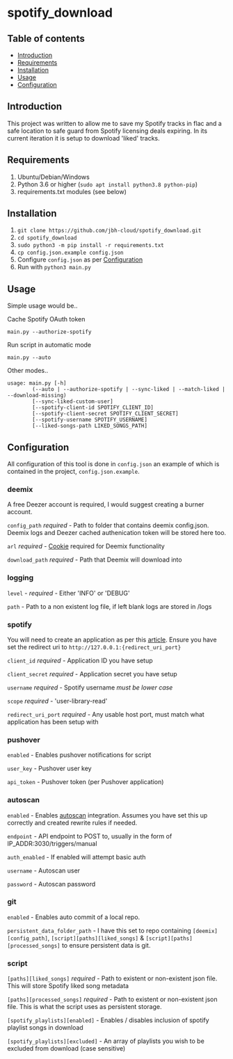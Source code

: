 # spotify_download

## Table of contents
* [Introduction](#Introduction)
* [Requirements](#Requirements)
* [Installation](#Installation)
* [Usage](#Usage)
* [Configuration](#Configuration)

## Introduction
This project was written to allow me to save my Spotify tracks in flac and a safe location to safe guard from Spotify licensing deals expiring. In its current iteration it is setup to download 'liked' tracks.
	
## Requirements
1. Ubuntu/Debian/Windows
2. Python 3.6 or higher (```sudo apt install python3.8 python-pip```)
3. requirements.txt modules (see below)
	
## Installation
1. ```git clone https://github.com/jbh-cloud/spotify_download.git```
2. ```cd spotify_download```
3. ```sudo python3 -m pip install -r requirements.txt```
4. ```cp config.json.example config.json```
5. Configure ```config.json``` as per [Configuration](#Configuration)
6. Run with ```python3 main.py```

## Usage

Simple usage would be..

Cache Spotify OAuth token
```
main.py --authorize-spotify
```
Run script in automatic mode
```
main.py --auto
```

Other modes..

```
usage: main.py [-h]
		(--auto | --authorize-spotify | --sync-liked | --match-liked | --download-missing)
		[--sync-liked-custom-user]
		[--spotify-client-id SPOTIFY_CLIENT_ID]
		[--spotify-client-secret SPOTIFY_CLIENT_SECRET]
		[--spotify-username SPOTIFY_USERNAME]
		[--liked-songs-path LIKED_SONGS_PATH]
```


## Configuration
All configuration of this tool is done in ```config.json``` an example of which is contained in the project, ```config.json.example```.

### deemix

A free Deezer account is required, I would suggest creating a burner account. 

`config_path` *required* - Path to folder that contains deemix config.json. Deemix logs and Deezer cached authenication token will be stored here too.

`arl` *required* - [Cookie](https://pastebin.com/Wn7TaZFB) required for Deemix functionality

`download_path` *required* - Path that Deemix will download into

### logging

`level` - *required* - Either 'INFO' or 'DEBUG'

`path` - Path to a non existent log file, if left blank logs are stored in /logs

### spotify

You will need to create an application as per this [article](https://developer.spotify.com/documentation/general/guides/app-settings/). Ensure you have set the redirect uri to `http://127.0.0.1:{redirect_uri_port}`

`client_id` *required* - Application ID you have setup

`client_secret` *required* - Application secret you have setup

`username` *required* -  Spotify username *must be lower case*

`scope` *required* -  'user-library-read'

`redirect_uri_port` *required* - Any usable host port, must match what application has been setup with

### pushover

`enabled` - Enables pushover notifications for script

`user_key` - Pushover user key 

`api_token` - Pushover token (per Pushover application)

### autoscan

`enabled` - Enables [autoscan](https://github.com/Cloudbox/autoscan) integration. Assumes you have set this up correctly and created rewrite rules if needed.

`endpoint` - API endpoint to POST to, usually in the form of IP_ADDR:3030/triggers/manual

`auth_enabled` - If enabled will attempt basic auth

`username` - Autoscan user

`password` - Autoscan password

### git

`enabled` - Enables auto commit of a local repo.

`persistent_data_folder_path` - I have this set to repo containing `[deemix][config_path]`, `[script][paths][liked_songs]` & `[script][paths][processed_songs]` to ensure persistent data is git.

### script

`[paths][liked_songs]` *required* - Path to existent or non-existent json file. This will store Spotify liked song metadata

`[paths][processed_songs]` *required* - Path to existent or non-existent json file. This is what the script uses as persistent storage. 

`[spotify_playlists][enabled]` - Enables / disables inclusion of spotify playlist songs in download

`[spotify_playlists][excluded]` - An array of playlists you wish to be excluded from download (case sensitive)